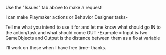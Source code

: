 Use the "Issues" tab above to make a request!

I can make Playmaker actions or Behavior Designer tasks-

Tell me what you intend to use it for and let me know what should go IN to the action/task and what should come OUT
  -Example = Input is two GameObjects and Output is the distance between them as a float variable
  
I'll work on these when I have free time- thanks.
          
